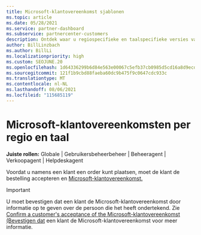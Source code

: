 ```yaml
---
title: Microsoft-klantovereenkomst sjablonen
ms.topic: article
ms.date: 05/28/2021
ms.service: partner-dashboard
ms.subservice: partnercenter-customers
description: Ontdek waar u regiospecifieke en taalspecifieke versies van de Microsoft-klantovereenkomst kunt vinden en downloaden om te controleren met uw klanten.
author: BillLinzbach
ms.author: BillLi
ms.localizationpriority: high
ms.custom: SEOJUNE.20
ms.openlocfilehash: 1d64336299b6d84e563e00067c5efb37cb0985d5cd16a8d9ecdd0470798e0dc1
ms.sourcegitcommit: 121f1b9cbd88faeba60dc9b475f9c0647cdc933c
ms.translationtype: MT
ms.contentlocale: nl-NL
ms.lasthandoff: 08/06/2021
ms.locfileid: "115685119"
---
```

# <a name="microsoft-customer-agreements-by-region-and-language"></a>Microsoft-klantovereenkomsten per regio en taal

**Juiste rollen:** Globale | Gebruikersbeheerbeheer | Beheeragent | Verkoopagent | Helpdeskagent

Voordat u namens een klant een order kunt plaatsen, moet de klant de bestelling accepteren en [Microsoft-klantovereenkomst.](https://www.microsoft.com/licensing/docs/customeragreement)

>[!IMPORTANT]
> U moet bevestigen dat een klant de Microsoft-klantovereenkomst door informatie op te geven over de persoon die het heeft ondertekend. Zie [Confirm a customer's acceptance of the Microsoft-klantovereenkomst (Bevestigen dat](./confirm-customer-agreement.md) een klant de Microsoft-klantovereenkomst voor meer informatie.

